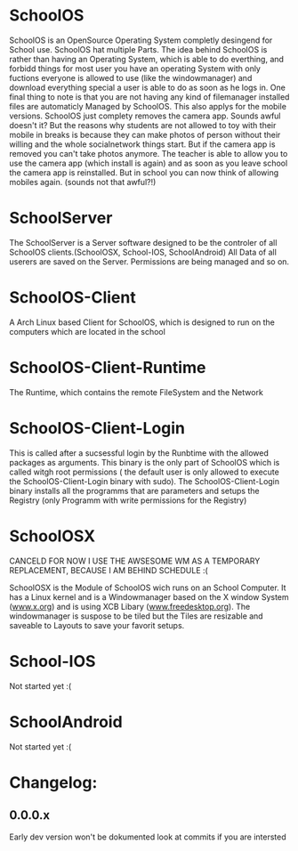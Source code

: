 SchoolOS
========

SchoolOS is an OpenSource Operating System completly desingend for School use. SchoolOS hat multiple Parts. The idea behind SchoolOS is rather than having an Operating System, which is able to do everthing, and forbidd things for most user you have an operating System with only fuctions everyone is allowed to use (like the windowmanager) and download everything special a user is able to do as soon as he logs in. One final thing to note is that you are not having any kind of filemanager installed files are automaticly Managed by SchoolOS. This also applys for the mobile versions. SchoolOS just complety removes the camera app. Sounds awful doesn't it? But the reasons why students are not allowed to toy with their mobile in breaks is because they can make photos of person without their willing and the whole socialnetwork things start. But if the camera app is removed you can't take photos anymore. The teacher is able to allow you to use the camera app (which install is again) and as soon as you leave school the camera app is reinstalled. But in school you can now think of allowing mobiles again. (sounds not that awful?!) 

SchoolServer
============
The SchoolServer is a Server software designed to be the controler of all SchoolOS clients.(SchoolOSX, School-IOS, SchoolAndroid) All Data of all userers are saved on the Server. Permissions are being managed and so on.


SchoolOS-Client
===============
A Arch Linux based Client for SchoolOS, which is designed to run on the computers which are located in the school
  
  SchoolOS-Client-Runtime
  =======================
  The Runtime, which contains the remote FileSystem and the Network
  
  SchoolOS-Client-Login
  =======================
  This is called after a sucsessful login by the Runbtime with the allowed packages as arguments. This binary is the         only part of SchoolOS which is called witgh root permissions ( the default user is only allowed to execute the             SchoolOS-Client-Login binary with sudo). The SchoolOS-Client-Login binary installs all the programms that are parameters   and setups the Registry (only Programm with write permissions for the Registry)
  
  SchoolOSX
  =========
  CANCELD FOR NOW I USE THE AWSESOME WM AS A TEMPORARY REPLACEMENT, BECAUSE I AM BEHIND SCHEDULE :(

  SchoolOSX is the Module of SchoolOS wich runs on an School Computer. It has a Linux kernel and is a Windowmanager based    on the X window System (www.x.org) and is using XCB Libary (www.freedesktop.org). The windowmanager is suspose to be       tiled   but the Tiles are resizable and saveable to Layouts to save your favorit setups. 


School-IOS
==========
Not started yet :(

SchoolAndroid
=============
Not started yet :(

Changelog:
==========
0.0.0.x
-------
Early dev version won't be dokumented look at commits if you are intersted

